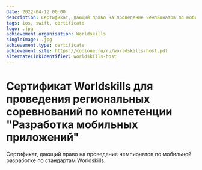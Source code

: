 ```yaml
---
date: 2022-04-12 00:00
description: Сертификат, дающий право на проведение чемпионатов по мобильной разработке по стандартам Worldskills.
tags: ios, swift, certificate
logo: .jpg
achievement.organisation: Worldskills
singleImage: .jpg
achievement.type: certificate
achievement.site: https://coolone.ru/ru/worldskills-host.pdf
alternateLinkIdentifier: worldskills-host
---
```

# Сертификат Worldskills для проведения региональных соревнований по компетенции "Разработка мобильных приложений"

Сертификат, дающий право на проведение чемпионатов по мобильной разработке по стандартам Worldskills.
